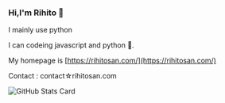 ### Hi,I'm Rihito 👋

I mainly use python

I can codeing javascript and python 📝.

My homepage is [https://rihitosan.com/](https://rihitosan.com/)

Contact : contact☆rihitosan.com

![GitHub Stats Card](https://github-readme-stats.vercel.app/api?username=rihitosan)
